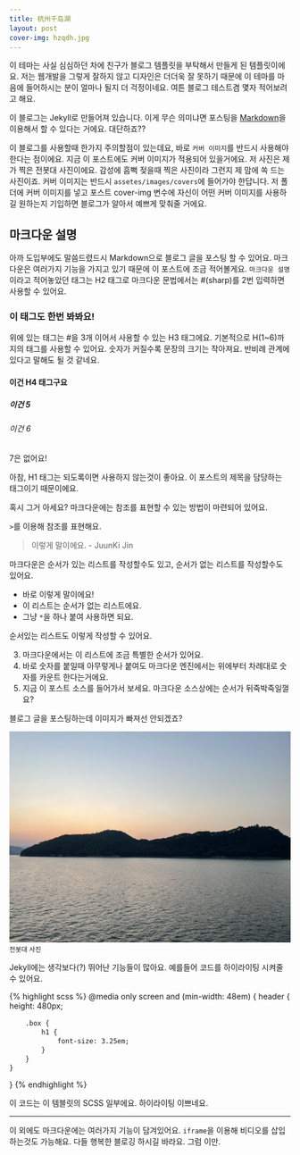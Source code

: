 ```yaml
---
title: 杭州千岛湖
layout: post
cover-img: hzqdh.jpg
---
```


이 테마는 사실 심심하던 차에 친구가 블로그 템플릿을 부탁해서 만들게 된 템플릿이에요. 저는 웹개발을 그렇게 잘하지 않고 디자인은 더더욱 잘 못하기 때문에 이 테마를 마음에 들어하시는 분이 얼마나 될지 더 걱정이네요. 여튼 블로그 테스트겸 몇자 적어보려고 해요.

이 블로그는 Jekyll로 만들어져 있습니다. 이게 무슨 의미냐면 포스팅을 [Markdown](http://daringfireball.net/projects/markdown/)을 이용해서 할 수 있다는 거에요. 대단하죠??

이 블로그를 사용할때 한가지 주의할점이 있는데요, 바로 `커버 이미지`를 반드시 사용해야 한다는 점이에요. 지금 이 포스트에도 커버 이미지가 적용되어 있을거에요. 저 사진은 제가 찍은 전봇대 사진이에요. 감성에 흠뻑 젖을때 찍은 사진이라 그런지 제 맘에 쏙 드는 사진이죠. 커버 이미지는 반드시 `assetes/images/covers`에 들어가야 한답니다. 저 폴더에 커버 이미지를 넣고 포스트 cover-img 변수에 자신이 어떤 커버 이미지를 사용하길 원하는지 기입하면 블로그가 알아서 예쁘게 맞춰줄 거에요.

## 마크다운 설명

아까 도입부에도 말씀드렸드시 Markdown으로 블로그 글을 포스팅 할 수 있어요. 마크다운은 여러가지 기능을 가지고 있기 때문에 이 포스트에 조금 적어볼게요. `마크다운 설명` 이라고 적어놓았던 태그는 H2 태그로 마크다운 문법에서는 #(sharp)를 2번 입력하면 사용할 수 있어요.

### 이 태그도 한번 봐봐요!

위에 있는 태그는 #을 3개 이어서 사용할 수 있는 H3 태그에요. 기본적으로 H(1~6)까지의 태그를 사용할 수 있어요. 숫자가 커질수록 문장의 크기는 작아져요. 반비례 관계에 있다고 말해도 될 것 같네요.

#### 이건 H4 태그구요
##### 이건 5
###### 이건 6
7은 없어요!

아참, H1 태그는 되도록이면 사용하지 않는것이 좋아요. 이 포스트의 제목을 담당하는 태그이기 때문이에요.

혹시 그거 아세요? 마크다운에는 참조를 표현할 수 있는 방법이 마련되어 있어요.

`>`를 이용해 참조를 표현해요.

> 이렇게 말이에요. - JuunKi Jin

마크다운은 순서가 있는 리스트를 작성할수도 있고, 순서가 없는 리스트를 작성할수도 있어요.

* 바로 이렇게 말이에요!
* 이 리스트는 순서가 없는 리스트에요.
* 그냥 `*`을 하나 붙여 사용하면 되요.

순서있는 리스트도 이렇게 작성할 수 있어요.

3. 마크다운에서는 이 리스트에 조금 특별한 순서가 있어요.
1. 바로 숫자를 붙일때 아무렇게나 붙여도 마크다운 엔진에서는 위에부터 차례대로 숫자를 카운트 한다는거에요.
2. 지금 이 포스트 소스를 들어가서 보세요. 마크다운 소스상에는 순서가 뒤죽박죽일껄요?

블로그 글을 포스팅하는데 이미지가 빠져선 안되겠죠?

![Image](/assets/images/covers/hzqdh.jpg)
<small>전봇대 사진</small>

Jekyll에는 생각보다(?) 뛰어난 기능들이 많아요. 예를들어 코드를 하이라이팅 시켜줄 수 있어요.

{% highlight scss %}
@media only screen and (min-width: 48em) {
	header {
		height: 480px;

		.box {
			h1 {
				font-size: 3.25em;
			}
		}
	}
}
{% endhighlight %}

이 코드는 이 템블릿의 SCSS 일부에요. 하이라이팅 이쁘네요.

---

이 외에도 마크다운에는 여러가지 기능이 담겨있어요. `iframe`을 이용해 비디오를 삽입하는것도 가능해요. 다들 행복한 블로깅 하시길 바라요. 그럼 이만.